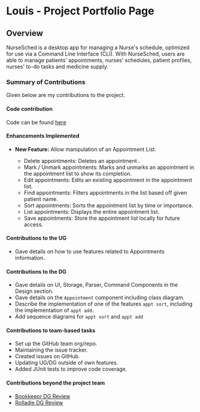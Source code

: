 # Louis - Project Portfolio Page

## Overview
NurseSched is a desktop app for managing a Nurse's schedule, optimized for use via a Command Line Interface (CLI).
With NurseSched, users are able to manage patients’ appointments, nurses’ schedules, patient profiles, nurses' to-do
tasks and medicine supply.

### Summary of Contributions
Given below are my contributions to the project.

#### Code contribution
Code can be found [here](https://nus-cs2113-ay2425s2.github.io/tp-dashboard/?search=louistaii&breakdown=true&sort=groupTitle%20dsc&sortWithin=title&since=2025-02-21&timeframe=commit&mergegroup=&groupSelect=groupByRepos&checkedFileTypes=docs~functional-code~test-code~other)
#### Enhancements Implemented

- **New Feature:** Allow manipulation of an Appointment List.

  - Delete appointments: Deletes an appointment .
  - Mark / Unmark appointments: Marks and unmarks an appointment in the appointment list to show its completion.
  - Edit appointments: Edits an existing appointment in the appointment list.
  - Find appointments: Filters appointments in the list based off given patient name.
  - Sort appointments: Sorts the appointment list by time or importance.
  - List appointments: Displays the entire appointment list.
  - Save appointments: Store the appointment list locally for future access.

#### Contributions to the UG

- Gave details on how to use features related to Appointments information.

#### Contributions to the DG

- Gave details on UI, Storage, Parser, Command Components in the Design section.
- Gave details on the `Appointment` component including class diagram.
- Describe the implementation of one of the features `appt sort`, including the implementation of  `appt add`.
- Add sequence diagrams for `appt sort` and `appt add`

#### Contributions to team-based tasks

- Set up the GitHub team org/repo.
- Maintaining the issue tracker.
- Created issues on GitHub.
- Updating UG/DG outside of own features.
- Added JUnit tests to improve code coverage.

#### Contributions beyond the project team
- [Bookkeepr DG Review](https://github.com/nus-cs2113-AY2425S2/tp/pull/47)
- [Rolladie DG Review](https://github.com/nus-cs2113-AY2425S2/tp/pull/42)
